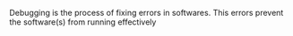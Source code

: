 Debugging is the process of fixing errors in softwares. This errors prevent the software(s) from running effectively
